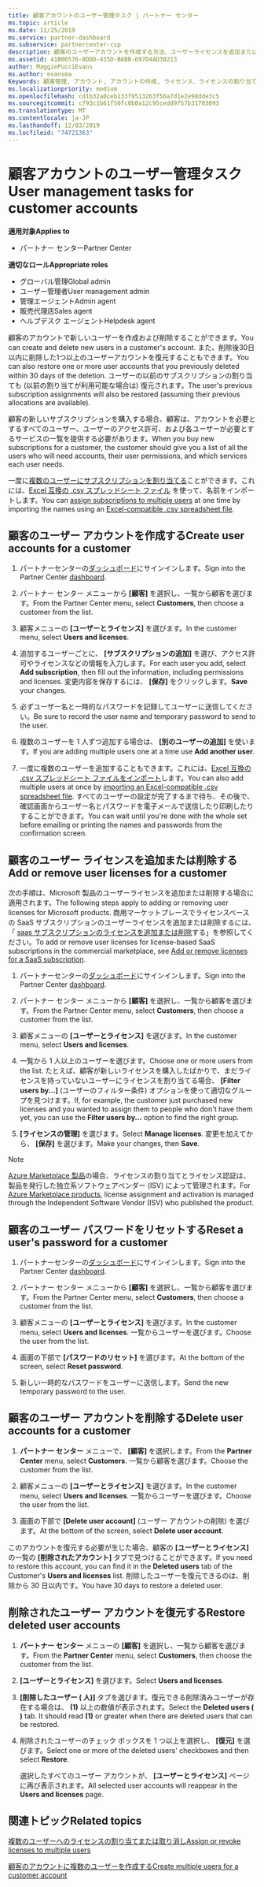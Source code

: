 ```yaml
---
title: 顧客アカウントのユーザー管理タスク | パートナー センター
ms.topic: article
ms.date: 11/25/2019
ms.service: partner-dashboard
ms.subservice: partnercenter-csp
description: 顧客のユーザーアカウントを作成する方法、ユーザーライセンスを追加または削除する方法、ユーザーのパスワードをリセットする方法、ユーザーアカウントを削除する方法、または復元する方法について説明します。
ms.assetid: 41B06576-8DDD-435D-BABB-697D4AD30213
author: MaggiePucciEvans
ms.author: evansma
Keywords: 顧客管理, アカウント, アカウントの作成, ライセンス、ライセンスの割り当て, ユーザー管理, パスワード, パスワードのリセット, パスワードの変更
ms.localizationpriority: medium
ms.openlocfilehash: cd1b32a0ceb133f9513263f56a7d1e2e98dde3c5
ms.sourcegitcommit: c793c1b61f50fc0b0a12c95cedd9f57b31703093
ms.translationtype: MT
ms.contentlocale: ja-JP
ms.lasthandoff: 12/03/2019
ms.locfileid: "74721363"
---
```

# <a name="user-management-tasks-for-customer-accounts"></a><span data-ttu-id="cb0ed-104">顧客アカウントのユーザー管理タスク</span><span class="sxs-lookup"><span data-stu-id="cb0ed-104">User management tasks for customer accounts</span></span>

<span data-ttu-id="cb0ed-105">**適用対象**</span><span class="sxs-lookup"><span data-stu-id="cb0ed-105">**Applies to**</span></span>

- <span data-ttu-id="cb0ed-106">パートナー センター</span><span class="sxs-lookup"><span data-stu-id="cb0ed-106">Partner Center</span></span>

<span data-ttu-id="cb0ed-107">**適切なロール**</span><span class="sxs-lookup"><span data-stu-id="cb0ed-107">**Appropriate roles**</span></span>

- <span data-ttu-id="cb0ed-108">グローバル管理</span><span class="sxs-lookup"><span data-stu-id="cb0ed-108">Global admin</span></span>
- <span data-ttu-id="cb0ed-109">ユーザー管理者</span><span class="sxs-lookup"><span data-stu-id="cb0ed-109">User management admin</span></span>
- <span data-ttu-id="cb0ed-110">管理エージェント</span><span class="sxs-lookup"><span data-stu-id="cb0ed-110">Admin agent</span></span>
- <span data-ttu-id="cb0ed-111">販売代理店</span><span class="sxs-lookup"><span data-stu-id="cb0ed-111">Sales agent</span></span>
- <span data-ttu-id="cb0ed-112">ヘルプデスク エージェント</span><span class="sxs-lookup"><span data-stu-id="cb0ed-112">Helpdesk agent</span></span>

<span data-ttu-id="cb0ed-113">顧客のアカウントで新しいユーザーを作成および削除することができます。</span><span class="sxs-lookup"><span data-stu-id="cb0ed-113">You can create and delete new users in a customer's account.</span></span> <span data-ttu-id="cb0ed-114">また、削除後30日以内に削除した1つ以上のユーザーアカウントを復元することもできます。</span><span class="sxs-lookup"><span data-stu-id="cb0ed-114">You can also restore one or more user accounts that you previously deleted within 30 days of the deletion.</span></span> <span data-ttu-id="cb0ed-115">ユーザーの以前のサブスクリプションの割り当ても (以前の割り当てが利用可能な場合は) 復元されます。</span><span class="sxs-lookup"><span data-stu-id="cb0ed-115">The user's previous subscription assignments will also be restored (assuming their previous allocations are available).</span></span>

<span data-ttu-id="cb0ed-116">顧客の新しいサブスクリプションを購入する場合、顧客は、アカウントを必要とするすべてのユーザー、ユーザーのアクセス許可、および各ユーザーが必要とするサービスの一覧を提供する必要があります。</span><span class="sxs-lookup"><span data-stu-id="cb0ed-116">When you buy new subscriptions for a customer, the customer should give you a list of all the users who will need accounts, their user permissions, and which services each user needs.</span></span>  

<span data-ttu-id="cb0ed-117">一度に[複数のユーザーにサブスクリプションを割り当てる](bulk-license-provisioning-for-multiple-users.md)ことができます。これには、[Excel 互換の .csv スプレッドシート ファイル](adding-multiple-users-to-a-customer-account.md) を使って、名前をインポートします。</span><span class="sxs-lookup"><span data-stu-id="cb0ed-117">You can [assign subscriptions to multiple users](bulk-license-provisioning-for-multiple-users.md) at one time by importing the names using an [Excel-compatible .csv spreadsheet file](adding-multiple-users-to-a-customer-account.md).</span></span>

<a href="" id="createuseraccounts"></a>

## <a name="create-user-accounts-for-a-customer"></a><span data-ttu-id="cb0ed-118">顧客のユーザー アカウントを作成する</span><span class="sxs-lookup"><span data-stu-id="cb0ed-118">Create user accounts for a customer</span></span>

1. <span data-ttu-id="cb0ed-119">パートナーセンターの[ダッシュボード](https://partner.microsoft.com/dashboard)にサインインします。</span><span class="sxs-lookup"><span data-stu-id="cb0ed-119">Sign into the Partner Center [dashboard](https://partner.microsoft.com/dashboard).</span></span>

2. <span data-ttu-id="cb0ed-120">パートナー センター メニューから **[顧客]** を選択し、一覧から顧客を選びます。</span><span class="sxs-lookup"><span data-stu-id="cb0ed-120">From the Partner Center menu, select **Customers**, then choose a customer from the list.</span></span>

3. <span data-ttu-id="cb0ed-121">顧客メニューの **[ユーザーとライセンス]** を選びます。</span><span class="sxs-lookup"><span data-stu-id="cb0ed-121">In the customer menu, select **Users and licenses**.</span></span>

4. <span data-ttu-id="cb0ed-122">追加するユーザーごとに、 **[サブスクリプションの追加]** を選び、アクセス許可やライセンスなどの情報を入力します。</span><span class="sxs-lookup"><span data-stu-id="cb0ed-122">For each user you add, select **Add subscription**, then fill out the information, including permissions and licenses.</span></span> <span data-ttu-id="cb0ed-123">変更内容を保存するには、 **[保存]** をクリックします。</span><span class="sxs-lookup"><span data-stu-id="cb0ed-123">**Save** your changes.</span></span>

5. <span data-ttu-id="cb0ed-124">必ずユーザー名と一時的なパスワードを記録してユーザーに送信してください。</span><span class="sxs-lookup"><span data-stu-id="cb0ed-124">Be sure to record the user name and temporary password to send to the user.</span></span>

6. <span data-ttu-id="cb0ed-125">複数のユーザーを 1 人ずつ追加する場合は、 **[別のユーザーの追加]** を使います。</span><span class="sxs-lookup"><span data-stu-id="cb0ed-125">If you are adding multiple users one at a time use **Add another user**.</span></span>

7. <span data-ttu-id="cb0ed-126">一度に複数のユーザーを追加することもできます。これには、[Excel 互換の .csv スプレッドシート ファイルをインポート](adding-multiple-users-to-a-customer-account.md)します。</span><span class="sxs-lookup"><span data-stu-id="cb0ed-126">You can also add multiple users at once by [importing an Excel-compatible .csv spreadsheet file](adding-multiple-users-to-a-customer-account.md).</span></span> <span data-ttu-id="cb0ed-127">すべてのユーザーの設定が完了するまで待ち、その後で、確認画面からユーザー名とパスワードを電子メールで送信したり印刷したりすることができます。</span><span class="sxs-lookup"><span data-stu-id="cb0ed-127">You can wait until you're done with the whole set before emailing or printing the names and passwords from the confirmation screen.</span></span>

<a href="" id="userlicensing"></a>

## <a name="add-or-remove-user-licenses-for-a-customer"></a><span data-ttu-id="cb0ed-128">顧客のユーザー ライセンスを追加または削除する</span><span class="sxs-lookup"><span data-stu-id="cb0ed-128">Add or remove user licenses for a customer</span></span>

<span data-ttu-id="cb0ed-129">次の手順は、Microsoft 製品のユーザーライセンスを追加または削除する場合に適用されます。</span><span class="sxs-lookup"><span data-stu-id="cb0ed-129">The following steps apply to adding or removing user licenses for Microsoft products.</span></span> <span data-ttu-id="cb0ed-130">商用マーケットプレースでライセンスベースの SaaS サブスクリプションのユーザーライセンスを追加または削除するには、「 [saas サブスクリプションのライセンスを追加または削除](csp-commercial-marketplace-manage.md#add-or-remove-licenses-for-a-saas-subscription)する」を参照してください。</span><span class="sxs-lookup"><span data-stu-id="cb0ed-130">To add or remove user licenses for license-based SaaS subscriptions in the commercial marketplace, see [Add or remove licenses for a SaaS subscription](csp-commercial-marketplace-manage.md#add-or-remove-licenses-for-a-saas-subscription).</span></span>

1. <span data-ttu-id="cb0ed-131">パートナーセンターの[ダッシュボード](https://partner.microsoft.com/dashboard)にサインインします。</span><span class="sxs-lookup"><span data-stu-id="cb0ed-131">Sign into the Partner Center [dashboard](https://partner.microsoft.com/dashboard).</span></span>

2. <span data-ttu-id="cb0ed-132">パートナー センター メニューから **[顧客]** を選択し、一覧から顧客を選びます。</span><span class="sxs-lookup"><span data-stu-id="cb0ed-132">From the Partner Center menu, select **Customers**, then choose a customer from the list.</span></span>

3. <span data-ttu-id="cb0ed-133">顧客メニューの **[ユーザーとライセンス]** を選びます。</span><span class="sxs-lookup"><span data-stu-id="cb0ed-133">In the customer menu, select **Users and licenses**.</span></span>

4. <span data-ttu-id="cb0ed-134">一覧から 1 人以上のユーザーを選びます。</span><span class="sxs-lookup"><span data-stu-id="cb0ed-134">Choose one or more users from the list.</span></span> <span data-ttu-id="cb0ed-135">たとえば、顧客が新しいライセンスを購入したばかりで、まだライセンスを持っていないユーザーにライセンスを割り当てる場合、 **[Filter users by...]** (ユーザーのフィルター条件) オプションを使って適切なグループを見つけます。</span><span class="sxs-lookup"><span data-stu-id="cb0ed-135">If, for example, the customer just purchased new licenses and you wanted to assign them to people who don't have them yet, you can use the **Filter users by...** option to find the right group.</span></span>

5. <span data-ttu-id="cb0ed-136">**[ライセンスの管理]** を選びます。</span><span class="sxs-lookup"><span data-stu-id="cb0ed-136">Select **Manage licenses**.</span></span> <span data-ttu-id="cb0ed-137">変更を加えてから、 **[保存]** を選びます。</span><span class="sxs-lookup"><span data-stu-id="cb0ed-137">Make your changes, then **Save**.</span></span>

> [!NOTE]
> <span data-ttu-id="cb0ed-138">[Azure Marketplace 製品](csp-commercial-marketplace-manage.md#assign-licenses-and-activate-a-subscription-on-behalf-of-a-customer)の場合、ライセンスの割り当てとライセンス認証は、製品を発行した独立系ソフトウェアベンダー (ISV) によって管理されます。</span><span class="sxs-lookup"><span data-stu-id="cb0ed-138">For [Azure Marketplace products](csp-commercial-marketplace-manage.md#assign-licenses-and-activate-a-subscription-on-behalf-of-a-customer), license assignment and activation is managed through the Independent Software Vendor (ISV) who published the product.</span></span>

<a href="" id="resetpassword"></a>

## <a name="reset-a-users-password-for-a-customer"></a><span data-ttu-id="cb0ed-139">顧客のユーザー パスワードをリセットする</span><span class="sxs-lookup"><span data-stu-id="cb0ed-139">Reset a user's password for a customer</span></span>

1. <span data-ttu-id="cb0ed-140">パートナーセンターの[ダッシュボード](https://partner.microsoft.com/dashboard)にサインインします。</span><span class="sxs-lookup"><span data-stu-id="cb0ed-140">Sign into the Partner Center [dashboard](https://partner.microsoft.com/dashboard).</span></span>

2. <span data-ttu-id="cb0ed-141">パートナー センター メニューから **[顧客]** を選択し、一覧から顧客を選びます。</span><span class="sxs-lookup"><span data-stu-id="cb0ed-141">From the Partner Center menu, select **Customers**, then choose a customer from the list.</span></span>

3.  <span data-ttu-id="cb0ed-142">顧客メニューの **[ユーザーとライセンス]** を選びます。</span><span class="sxs-lookup"><span data-stu-id="cb0ed-142">In the customer menu, select **Users and licenses**.</span></span> <span data-ttu-id="cb0ed-143">一覧からユーザーを選びます。</span><span class="sxs-lookup"><span data-stu-id="cb0ed-143">Choose the user from the list.</span></span>

4.  <span data-ttu-id="cb0ed-144">画面の下部で **[パスワードのリセット]** を選びます。</span><span class="sxs-lookup"><span data-stu-id="cb0ed-144">At the bottom of the screen, select **Reset password**.</span></span> 

5.  <span data-ttu-id="cb0ed-145">新しい一時的なパスワードをユーザーに送信します。</span><span class="sxs-lookup"><span data-stu-id="cb0ed-145">Send the new temporary password to the user.</span></span>

<a href="" id="deleteuseraccounts"></a>

## <a name="delete-user-accounts-for-a-customer"></a><span data-ttu-id="cb0ed-146">顧客のユーザー アカウントを削除する</span><span class="sxs-lookup"><span data-stu-id="cb0ed-146">Delete user accounts for a customer</span></span>

1.  <span data-ttu-id="cb0ed-147">**パートナー センター** メニューで、 **[顧客]** を選択します。</span><span class="sxs-lookup"><span data-stu-id="cb0ed-147">From the **Partner Center** menu, select **Customers**.</span></span> <span data-ttu-id="cb0ed-148">一覧から顧客を選びます。</span><span class="sxs-lookup"><span data-stu-id="cb0ed-148">Choose the customer from the list.</span></span>

2.  <span data-ttu-id="cb0ed-149">顧客メニューの **[ユーザーとライセンス]** を選びます。</span><span class="sxs-lookup"><span data-stu-id="cb0ed-149">In the customer menu, select **Users and licenses**.</span></span> <span data-ttu-id="cb0ed-150">一覧からユーザーを選びます。</span><span class="sxs-lookup"><span data-stu-id="cb0ed-150">Choose the user from the list.</span></span>

3.  <span data-ttu-id="cb0ed-151">画面の下部で **[Delete user account]** (ユーザー アカウントの削除) を選びます。</span><span class="sxs-lookup"><span data-stu-id="cb0ed-151">At the bottom of the screen, select **Delete user account**.</span></span>

<span data-ttu-id="cb0ed-152">このアカウントを復元する必要が生じた場合、顧客の **[ユーザーとライセンス]** の一覧の **[削除されたアカウント]** タブで見つけることができます。</span><span class="sxs-lookup"><span data-stu-id="cb0ed-152">If you need to restore this account, you can find it in the **Deleted users** tab of the Customer's **Users and licenses** list.</span></span> <span data-ttu-id="cb0ed-153">削除したユーザーを復元できるのは、削除から 30 日以内です。</span><span class="sxs-lookup"><span data-stu-id="cb0ed-153">You have 30 days to restore a deleted user.</span></span>

<a href="" id="restoreuseraccounts"></a>

## <a name="restore-deleted-user-accounts"></a><span data-ttu-id="cb0ed-154">削除されたユーザー アカウントを復元する</span><span class="sxs-lookup"><span data-stu-id="cb0ed-154">Restore deleted user accounts</span></span>

1.  <span data-ttu-id="cb0ed-155">**パートナー センター** メニューの **[顧客]** を選択し、一覧から顧客を選びます。</span><span class="sxs-lookup"><span data-stu-id="cb0ed-155">From the **Partner Center** menu, select **Customers**, then choose the customer from the list.</span></span>

2.  <span data-ttu-id="cb0ed-156">**[ユーザーとライセンス]** を選びます。</span><span class="sxs-lookup"><span data-stu-id="cb0ed-156">Select **Users and licenses**.</span></span>

3.  <span data-ttu-id="cb0ed-157">**[削除したユーザー ( 人)]** タブを選びます。復元できる削除済みユーザーが存在する場合は、 **(1)** 以上の数値が表示されます。</span><span class="sxs-lookup"><span data-stu-id="cb0ed-157">Select the **Deleted users ( )** tab. It should read **(1)** or greater when there are deleted users that can be restored.</span></span>

4.  <span data-ttu-id="cb0ed-158">削除されたユーザーのチェック ボックスを 1 つ以上を選択し、 **[復元]** を選びます。</span><span class="sxs-lookup"><span data-stu-id="cb0ed-158">Select one or more of the deleted users' checkboxes and then select **Restore**.</span></span>

    <span data-ttu-id="cb0ed-159">選択したすべてのユーザー アカウントが、 **[ユーザーとライセンス]** ページに再び表示されます。</span><span class="sxs-lookup"><span data-stu-id="cb0ed-159">All selected user accounts will reappear in the **Users and licenses** page.</span></span>

## <a name="related-topics"></a><span data-ttu-id="cb0ed-160">関連トピック</span><span class="sxs-lookup"><span data-stu-id="cb0ed-160">Related topics</span></span>


[<span data-ttu-id="cb0ed-161">複数のユーザーへのライセンスの割り当てまたは取り消し</span><span class="sxs-lookup"><span data-stu-id="cb0ed-161">Assign or revoke licenses to multiple users</span></span>](bulk-license-provisioning-for-multiple-users.md)

[<span data-ttu-id="cb0ed-162">顧客のアカウントに複数のユーザーを作成する</span><span class="sxs-lookup"><span data-stu-id="cb0ed-162">Create multiple users for a customer account</span></span>](adding-multiple-users-to-a-customer-account.md)